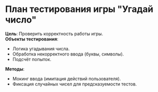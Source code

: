 # План тестирования игры "Угадай число"

**Цель**: Проверить корректность работы игры.  
**Объекты тестирования**:  
- Логика угадывания числа.  
- Обработка некорректного ввода (буквы, символы).  
- Подсчёт попыток.  

**Методы**:  
- Мокинг ввода (имитация действий пользователя).  
- Фиксация случайных чисел для предсказуемости тестов.  
